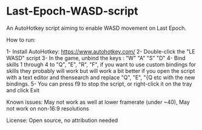 # Last-Epoch-WASD-script

An AutoHotkey script aiming to enable WASD movement on Last Epoch.

How to run:

1- Install AutoHotkey: https://www.autohotkey.com/
2- Double-click the "LE WASD" script
3- In the game, unbind the keys : "W" "A" "S" "D"
4- Bind skills 1 through 4 to "Q", "E", "R", "F", if you want to use custom bindings for skills they probably will work but will work a bit better if you open the script with a text editor and thensearch and replace "Q", "E", "{Q etc with the new bindings.
5- You can press f9 to stop the script, or right-click it on the tray and click Exit

Known issues: May not work as well at lower framerate (under ~40), May not work on non-16:9 resolutions

License: Open source, no attribution needed
